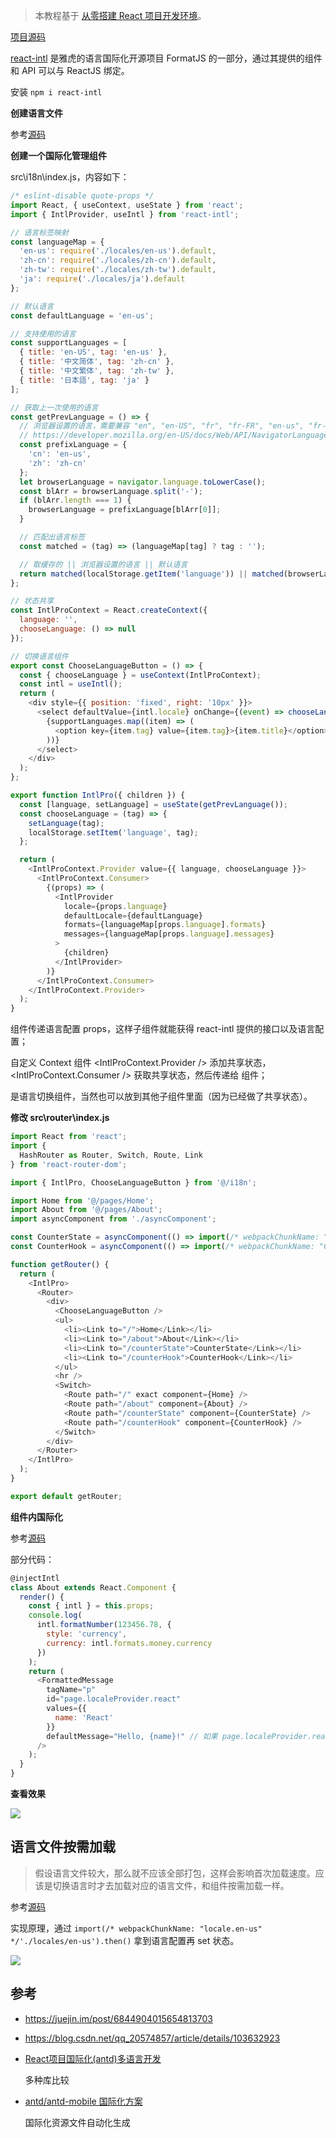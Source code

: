 > 本教程基于 [从零搭建 React 项目开发环境](https://github.com/zhuanglong/react-template)。

[项目源码](https://github.com/zhuanglong/react-i18n-demo/tree/react-intl-demo)

[react-intl](https://github.com/formatjs/formatjs) 是雅虎的语言国际化开源项目 FormatJS 的一部分，通过其提供的组件和 API 可以与 ReactJS 绑定。

安装 `npm i react-intl`

**创建语言文件**

参考[源码](https://github.com/zhuanglong/react-i18n-demo/tree/react-intl-demo/src/i18n/locales)

**创建一个国际化管理组件**

src\i18n\index.js，内容如下：

```js
/* eslint-disable quote-props */
import React, { useContext, useState } from 'react';
import { IntlProvider, useIntl } from 'react-intl';

// 语言标签映射
const languageMap = {
  'en-us': require('./locales/en-us').default,
  'zh-cn': require('./locales/zh-cn').default,
  'zh-tw': require('./locales/zh-tw').default,
  'ja': require('./locales/ja').default
};

// 默认语言
const defaultLanguage = 'en-us';

// 支持使用的语言
const supportLanguages = [
  { title: 'en-US', tag: 'en-us' },
  { title: '中文简体', tag: 'zh-cn' },
  { title: '中文繁体', tag: 'zh-tw' },
  { title: '日本語', tag: 'ja' }
];

// 获取上一次使用的语言
const getPrevLanguage = () => {
  // 浏览器设置的语言，需要兼容 "en", "en-US", "fr", "fr-FR", "en-us", "fr-fr" 等等
  // https://developer.mozilla.org/en-US/docs/Web/API/NavigatorLanguage/language
  const prefixLanguage = {
    'cn': 'en-us',
    'zh': 'zh-cn'
  };
  let browserLanguage = navigator.language.toLowerCase();
  const blArr = browserLanguage.split('-');
  if (blArr.length === 1) {
    browserLanguage = prefixLanguage[blArr[0]];
  }

  // 匹配出语言标签
  const matched = (tag) => (languageMap[tag] ? tag : '');

  // 取缓存的 || 浏览器设置的语言 || 默认语言
  return matched(localStorage.getItem('language')) || matched(browserLanguage) || defaultLanguage;
};

// 状态共享
const IntlProContext = React.createContext({
  language: '',
  chooseLanguage: () => null
});

// 切换语言组件
export const ChooseLanguageButton = () => {
  const { chooseLanguage } = useContext(IntlProContext);
  const intl = useIntl();
  return (
    <div style={{ position: 'fixed', right: '10px' }}>
      <select defaultValue={intl.locale} onChange={(event) => chooseLanguage(event.target.value)}>
        {supportLanguages.map((item) => (
          <option key={item.tag} value={item.tag}>{item.title}</option>
        ))}
      </select>
    </div>
  );
};

export function IntlPro({ children }) {
  const [language, setLanguage] = useState(getPrevLanguage());
  const chooseLanguage = (tag) => {
    setLanguage(tag);
    localStorage.setItem('language', tag);
  };

  return (
    <IntlProContext.Provider value={{ language, chooseLanguage }}>
      <IntlProContext.Consumer>
        {(props) => (
          <IntlProvider
            locale={props.language}
            defaultLocale={defaultLanguage}
            formats={languageMap[props.language].formats}
            messages={languageMap[props.language].messages}
          >
            {children}
          </IntlProvider>
        )}
      </IntlProContext.Consumer>
    </IntlProContext.Provider>
  );
}
```

<IntlProvider /> 组件传递语言配置 props，这样子组件就能获得 react-intl 提供的接口以及语言配置；

自定义 Context 组件 <IntlProContext.Provider /> 添加共享状态，<IntlProContext.Consumer /> 获取共享状态，然后传递给 <IntlProvider /> 组件；

<ChooseLanguageButton/> 是语言切换组件，当然也可以放到其他子组件里面（因为已经做了共享状态）。

**修改 src\router\index.js**

```js
import React from 'react';
import {
  HashRouter as Router, Switch, Route, Link
} from 'react-router-dom';

import { IntlPro, ChooseLanguageButton } from '@/i18n';

import Home from '@/pages/Home';
import About from '@/pages/About';
import asyncComponent from './asyncComponent';

const CounterState = asyncComponent(() => import(/* webpackChunkName: "CounterState" */'@/pages/CounterState'));
const CounterHook = asyncComponent(() => import(/* webpackChunkName: "CounterHook" */'@/pages/CounterHook'));

function getRouter() {
  return (
    <IntlPro>
      <Router>
        <div>
          <ChooseLanguageButton />
          <ul>
            <li><Link to="/">Home</Link></li>
            <li><Link to="/about">About</Link></li>
            <li><Link to="/counterState">CounterState</Link></li>
            <li><Link to="/counterHook">CounterHook</Link></li>
          </ul>
          <hr />
          <Switch>
            <Route path="/" exact component={Home} />
            <Route path="/about" component={About} />
            <Route path="/counterState" component={CounterState} />
            <Route path="/counterHook" component={CounterHook} />
          </Switch>
        </div>
      </Router>
    </IntlPro>
  );
}

export default getRouter;
```

**组件内国际化**

参考[源码](https://github.com/zhuanglong/react-i18n-demo/tree/react-intl-demo/src/pages/About)

部分代码：

```js
@injectIntl
class About extends React.Component {
  render() {
    const { intl } = this.props;
    console.log(
      intl.formatNumber(123456.78, {
        style: 'currency',
        currency: intl.formats.money.currency
      })
    );
    return (
      <FormattedMessage
        tagName="p"
        id="page.localeProvider.react"
        values={{
          name: 'React'
        }}
        defaultMessage="Hello, {name}!" // 如果 page.localeProvider.react 不存在或异常则使用默认信息
      />
    );
  }
}
```

**查看效果**

![](https://gitee.com/zloooong/image_store/raw/master/img/20210517222236.gif)

## 语言文件按需加载

> 假设语言文件较大，那么就不应该全部打包，这样会影响首次加载速度。应该是切换语言时才去加载对应的语言文件，和组件按需加载一样。

参考[源码](https://github.com/zhuanglong/react-i18n-demo/blob/react-intl-demo/src/i18n/index.lazy.js)

实现原理，通过 `import(/* webpackChunkName: "locale.en-us" */'./locales/en-us').then()` 拿到语言配置再 set 状态。

![](https://gitee.com/zloooong/image_store/raw/master/img/20210517223906.gif)

## 参考

- https://juejin.im/post/6844904015654813703

- https://blog.csdn.net/qq_20574857/article/details/103632923

- [React项目国际化(antd)多语言开发]( https://juejin.cn/post/6844903874172551182) 

  多种库比较

- [antd/antd-mobile 国际化方案](https://github.com/ant-design/intl-example/blob/master/docs/understanding-antd-i18n.md) 

  国际化资源文件自动化生成